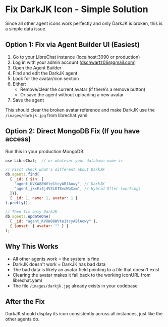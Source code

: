 # Fix DarkJK Icon - Simple Solution

Since all other agent icons work perfectly and only DarkJK is broken, this is a simple data issue.

## Option 1: Fix via Agent Builder UI (Easiest)

1. Go to your LibreChat instance (localhost:3090 or production)
2. Log in with your admin account (dschwartz06@gmail.com)
3. Open the Agent Builder
4. Find and edit the DarkJK agent
5. Look for the avatar/icon section
6. Either:
   - Remove/clear the current avatar (if there's a remove button)
   - Or save the agent without uploading a new avatar
7. Save the agent

This should clear the broken avatar reference and make DarkJK use the `/images/darkjk.jpg` from librechat.yaml.

## Option 2: Direct MongoDB Fix (If you have access)

Run this in your production MongoDB:

```javascript
use LibreChat;  // or whatever your database name is

// First check what's different about DarkJK
db.agents.find(
  { _id: { $in: [
    "agent_KVXW88WVte1tcyABlAowy", // DarkJK
    "agent_jkxFi4j4VZLDT8voWoXxm", // Hybrid Offer (working)
  ]}},
  { _id: 1, name: 1, avatar: 1 }
).pretty();

// Then fix only DarkJK
db.agents.updateOne(
  { _id: "agent_KVXW88WVte1tcyABlAowy" },
  { $unset: { avatar: "" } }
);
```

## Why This Works

- All other agents work = the system is fine
- DarkJK doesn't work = DarkJK has bad data
- The bad data is likely an avatar field pointing to a file that doesn't exist
- Clearing the avatar makes it fall back to the working iconURL from librechat.yaml
- The file `/images/darkjk.jpg` already exists in your codebase

## After the Fix

DarkJK should display its icon consistently across all instances, just like the other agents do.